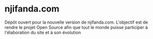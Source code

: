 # njifanda.com
Dépôt ouvert pour la nouvelle version de njifanda.com. L'objectif est de rendre le projet Open Source afin que tout le monde puisse participer à l'élaboration du site et à son évolution
